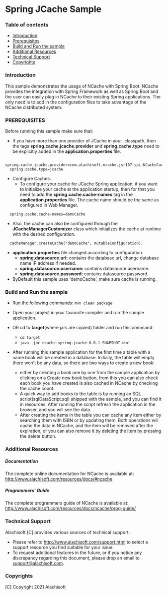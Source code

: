 # Spring JCache Sample

### Table of contents

* [Introduction](#introduction)
* [Prerequisites](#prerequisites)
* [Build and Run the sample](#build-and-run-the-sample)
* [Additional Resources](#additional-resources)
* [Technical Support](#technical-support)
* [Copyrights](#copyrights)

### Introduction

This sample demonstrates the usage of NCache with Spring Boot.
NCache provides the integration with Spring Framework as well as Spring Boot and the user can easily plug in NCache to
their existing Spring applications. The only need is to add in the configuration files to take advantage of the NCache
distributed system.

### PREREQUISITES

Before running this sample make sure that:
- If you have more than one provider of JCache in your .classpath, then the tags **spring.cache.jcache.provider** and
  **spring.cache.type** need to be explicitly added in the **application.properties** file.
```
  spring.cache.jcache.provider=com.alachisoft.ncache.jsr107.spi.NCacheCachingProvider
  spring.cache.type=jcache
```
- Configure Caches:
    - To configure your cache for JCache Spring application, if you want to initialize your cache at the application
      startup, then for that you need to add the **spring.cache.cache-names** tag in the **application.properties** file.
      The cache name should be the same as configured in Web Manager.
```
  spring.cache.cache-names=demoCache
```
- Also, the cache can also be configured through the **JCacheManagerCustomizer** class which initializes the cache at
  runtime with the desired configuration.
```
  cacheManager.createCache("demoCache", mutableConfiguration);
```
- **application.properties** file changed according to configuration.
    - **spring.datasource.url:** contains the database url, change database name IP address if needed.
    - **spring.datasource.username:** contains datasource username.
    - **spring.datasource.password:** contains datasource password.
- ByDefault this sample uses 'demoCache', make sure cache is running.

### Build and Run the sample

- Run the following commands:
  ``` mvn clean package ```
- Open your project in your favourite compiler and run the sample application.
- OR cd to **target**(where jars are copied) folder and run this command:
    - ``` cd target ```
    - ``` java -jar ncache.spring.jcache-0.0.1-SNAPSHOT.war ```
    
- After running this sample application for the first time a table with a name book will be created in a
  database. Initially, the table will empty there won't be any data, so there are two ways to create a new book:
    - either by creating a book one by one from the sample application by clicking on a Create new book button,
      from this you can also check each book you have created is also cached in NCache by checking the cache count.
    - A quick way to add books to the table is by running an SQL script(sqlDataScript.sql) shipped with the sample,
      and you can find it in resources. After running the script refresh the application in the browser, and you will
      see the data.
    - After creating the items in the table you can cache any item either by searching them with ISBN or by updating
      them. Both operations will cache the data in NCache, and the item will be removed after the expiration, or you
      can also remove it by deleting the item by pressing the delete button.

### Additional Resources

##### Documentation
The complete online documentation for NCache is available at:
http://www.alachisoft.com/resources/docs/#ncache

##### Programmers' Guide
The complete programmers guide of NCache is available at:
http://www.alachisoft.com/resources/docs/ncache/prog-guide/

### Technical Support

Alachisoft [C] provides various sources of technical support.

- Please refer to http://www.alachisoft.com/support.html to select a support resource you find suitable for your issue.
- To request additional features in the future, or if you notice any discrepancy regarding this document, please drop an email to [support@alachisoft.com](mailto:support@alachisoft.com).

### Copyrights

[C] Copyright 2021 Alachisoft 